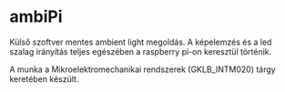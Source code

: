 # ambiPi
Külső szoftver mentes ambient light megoldás. A képelemzés és a led szalag irányítás teljes egészében a raspberry pi-on keresztül történik.

A munka a Mikroelektromechanikai rendszerek (GKLB_INTM020) tárgy keretében készült.
